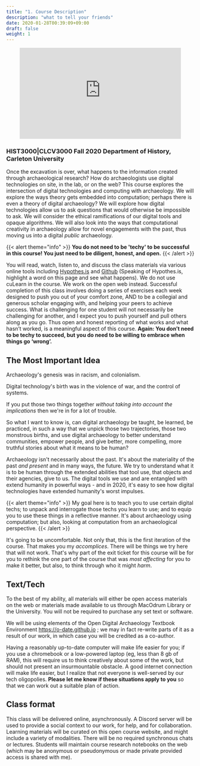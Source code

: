 ```yaml
---
title: "1. Course Description"
description: "what to tell your friends"
date: 2020-01-28T00:39:09+09:00
draft: false
weight: 1
---
```


<p align="center"><iframe id="vp13uXZV" title="Video Player" width="432" height="243" frameborder="0" src="https://s3.amazonaws.com/embed.animoto.com/play.html?w=swf/production/vp1&e=1594140721&f=3uXZV9iQlV0efWrX3frFMA&d=0&m=p&r=360p+480p+720p&volume=100&start_res=720p&i=m&asset_domain=s3-p.animoto.com&animoto_domain=animoto.com&options=" allowfullscreen></iframe></p>

### HIST3000|CLCV3000 Fall 2020 Department of History, Carleton University

Once the excavation is over, what happens to the information created through archaeological research? How do archaeologists use digital technologies on site, in the lab, or on the web? This course explores the intersection of digital technologies and computing with archaeology. We will explore the ways theory gets embedded into computation; perhaps there is even a theory of digital archaeology? We will explore how digital technologies allow us to ask questions that would otherwise be impossible to ask. We will consider the ethical ramifications of our digital tools and opaque algorithms. We will also look into the ways that computational creativity in archaeology allow for novel engagements with the past, thus moving us into a digital _public_ archaeology.

{{< alert theme="info" >}}
**You do not need to be 'techy' to be successful in this course! You just need to be diligent, honest, and open.**
{{< /alert >}}

You will read, watch, listen to, and discuss the class materials via various online tools including [Hypothes.is](http://hypothes.is) and [Github](http://github.com) (Speaking of Hypothes.is, highlight a word on this page and see what happens). We do not use cuLearn in the course. We work on the open web instead. Successful completion of this class involves doing a series of exercises each week designed to push you out of your comfort zone, AND to be a collegial and generous scholar engaging with, and helping your peers to achieve success. What is challenging for one student will not necessarily be challenging for another, and I expect you to push yourself and pull others along as you go. Thus open and honest reporting of what works and what hasn’t worked, is a meaningful aspect of this course. **Again: You don’t need to be techy to succeed, but you do need to be willing to embrace when things go ‘wrong’.**

## The Most Important Idea

Archaeology's genesis was in racism, and colonialism.

Digital technology's birth was in the violence of war, and the control of systems.

If you put those two things together _without taking into account the implications_ then we're in for a lot of trouble.

So what I want to know is, can digital archaeology be taught, be learned, be practiced, in such a way that we unpick those two trajectories, those two monstrous births, and use digital archaeology to better understand communities, empower people, and give better, more compelling, more truthful stories about what it means to be human?

Archaeology isn't necessarily about the past. It's about the materiality of the past _and present_ and in many ways, the future. We try to understand what it is to be human through the extended abilities that tool use, that objects and their agencies, give to us. The digital tools we use and are entangled with extend humanity in powerful ways - and in 2020, it's easy to see how digital technologies have extended humanity's worst impulses.

{{< alert theme="info" >}}
My goal here is to teach you to use certain digital techs; to unpack and interrogate those techs you learn to use; and to equip you to use these things in a reflective manner. It's about archaeology using computation; but also, looking at computation from an archaeological perspective.
{{< /alert >}}

It's going to be uncomfortable. Not only that, this is the first iteration of the course. That makes you my _accomplices_. There will be things we try here that will not work. That's why part of the exit ticket for this course will be for you to rethink the one part of the course that was _most affecting_ for you to make it better, but also, to think through who it might _harm_.

## Text/Tech
To the best of my ability, all materials will either be open access materials on the web or materials made available to us through MacOdrum Library or the University. You will not be required to purchase any set text or software.

We will be using elements of the Open Digital Archaeology Textbook Environment https://o-date.github.io ; we may in fact re-write parts of it as a result of our work, in which case you will be credited as a co-author.

Having a reasonably up-to-date computer will make life easier for you; if you use a chromebook or a low-powered laptop (eg, less than 8 gb of RAM), this will require us to think creatively about some of the work, but should not present an insurmountable obstacle. A good internet connection will make life easier, but I realize that not everyone is well-served by our tech oligopolies. **Please let me know if these situations apply to you** so that we can work out a suitable plan of action.

## Class format
This class will be delivered online, asynchronously. A Discord server will be used to provide a social context to our work, for help, and for collaboration. Learning materials will be curated on this open course website, and might include a variety of modalities. There will be no required synchronous chats or lectures. Students will maintain course research notebooks on the web (which may be anonymous or pseudonymous or made private provided access is shared with me).

